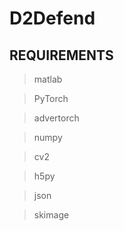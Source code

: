 # D2Defend
## REQUIREMENTS
> matlab

> PyTorch

> advertorch

> numpy

> cv2

> h5py

> json

> skimage
